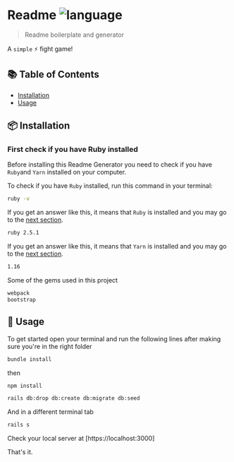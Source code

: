 # Readme ![language](https://img.shields.io/badge/language-ruby-red.svg)

> Readme boilerplate and generator

A `simple` :zap: fight game!


## :books: Table of Contents

- [Installation](#package-installation)
- [Usage](#rocket-usage)


## :package: Installation

### First check if you have Ruby installed

Before installing this Readme Generator you need to check if you have `Ruby`and `Yarn` installed on your computer.

To check if you have `Ruby` installed, run this command in your terminal:

```sh
ruby -v
```

If you get an answer like this, it means that `Ruby` is installed and you may go to the [next section](#then-install-the-readme-generator).

```sh
ruby 2.5.1
```

If you get an answer like this, it means that `Yarn` is installed and you may go to the [next section](#then-install-the-readme-generator).

```sh
1.16
```

Some of the gems used in this project

```sh
webpack
bootstrap
```

## :rocket: Usage

To get started open your terminal and run the following lines after making sure you're in the right folder

```sh
bundle install
```

then

```sh
npm install
```

```sh
rails db:drop db:create db:migrate db:seed
```

And in a different terminal tab

```sh
rails s
```
Check your local server at [https://localhost:3000]

That's it.
